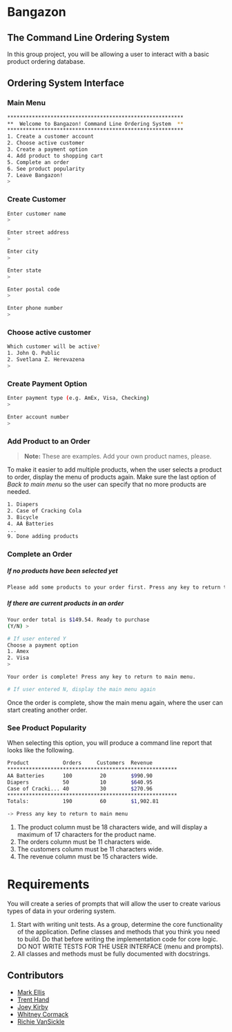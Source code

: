 # Bangazon

## The Command Line Ordering System

In this group project, you will be allowing a user to interact with a basic product ordering database.

## Ordering System Interface

### Main Menu

```bash
*********************************************************
**  Welcome to Bangazon! Command Line Ordering System  **
*********************************************************
1. Create a customer account
2. Choose active customer
3. Create a payment option
4. Add product to shopping cart
5. Complete an order
6. See product popularity
7. Leave Bangazon!
>
```

### Create Customer

```bash
Enter customer name
>

Enter street address
>

Enter city
>

Enter state
>

Enter postal code
>

Enter phone number
>
```

### Choose active customer

```bash
Which customer will be active?
1. John Q. Public
2. Svetlana Z. Herevazena
>
```


### Create Payment Option

```bash
Enter payment type (e.g. AmEx, Visa, Checking)
>

Enter account number
>
```

### Add Product to an Order

> **Note:** These are examples. Add your own product names, please.

To make it easier to add multiple products, when the user selects a product to order, display the menu of products again. Make sure the last option of *Back to main menu* so the user can specify that no more products are needed.

```bash
1. Diapers
2. Case of Cracking Cola
3. Bicycle
4. AA Batteries
...
9. Done adding products
```

### Complete an Order

##### If no products have been selected yet

```bash
Please add some products to your order first. Press any key to return to main menu.
```

##### If there are current products in an order

```bash
Your order total is $149.54. Ready to purchase
(Y/N) >

# If user entered Y
Choose a payment option
1. Amex
2. Visa
>

Your order is complete! Press any key to return to main menu.

# If user entered N, display the main menu again
```

Once the order is complete, show the main menu again, where the user can start creating another order.

### See Product Popularity

When selecting this option, you will produce a command line report that looks like the following.

```bash
Product           Orders     Customers  Revenue
*******************************************************
AA Batteries      100         20        $990.90 
Diapers           50          10        $640.95
Case of Cracki... 40          30        $270.96
*******************************************************
Totals:           190         60        $1,902.81

-> Press any key to return to main menu
```

1. The product column must be 18 characters wide, and will display a maximum of 17 characters for the product name.
1. The orders column must be 11 characters wide.
1. The customers column must be 11 characters wide.
1. The revenue column must be 15 characters wide.

# Requirements

You will create a series of prompts that will allow the user to create various types of data in your ordering system.

1. Start with writing unit tests. As a group, determine the core functionality of the application. Define classes and methods that you think you need to build. Do that before writing the implementation code for core logic. DO NOT WRITE TESTS FOR THE USER INTERFACE (menu and prompts).
1. All classes and methods must be fully documented with docstrings.


## Contributors
* [Mark Ellis](https://github.com/markellisdev)
* [Trent Hand](https://github.com/trenthand)
* [Joey Kirby](https://github.com/jokirby)
* [Whitney Cormack](https://github.com/whitneycormack)
* [Richie VanSickle](https://github.com/richievs91)
